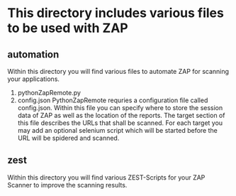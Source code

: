 # This directory includes various files to be used with ZAP

## automation
Within this directory you will find various files to automate ZAP for scanning your applications.

1. pythonZapRemote.py
2. config.json
PythonZapRemote requries a configuration file called config.json. Within this file you can specify where to store the
session data of ZAP as well as the location of the reports. The target section of this file describes the URLs that shall
be scanned. For each target you may add an optional selenium script which will be started before the URL will be spidered
and scanned.

## zest
Within this directory you will find various ZEST-Scripts for your ZAP Scanner to improve the scanning results.
